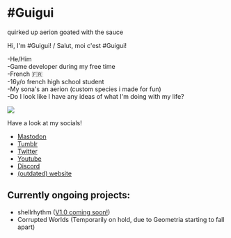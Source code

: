 # #Guigui
quirked up aerion goated with the sauce

Hi, I'm #Guigui! / Salut, moi c'est #Guigui!

-He/Him<br/>
-Game developer during my free time<br/>
-French 🇫🇷<br/>
-16y/o french high school student<br/>
-My sona's an aerion (custom species i made for fun)<br/>
-Do I look like I have any ideas of what I'm doing with my life?<br/>

![](https://hastagguigui.github.io/assets/images/hastagguiguiLogo.png)

Have a look at my socials!
* [Mastodon](https://mastodon.gamedev.place/@guigui)
* [Tumblr](https://hastagguigui.tumblr.com/)
* [Twitter](https://twitter.com/_GuiguiYT)
* [Youtube](https://www.youtube.com/channel/UCLgu-4-oMqRZVbgwbgzIo7A)
* [Discord](https://discord.com/invite/fyUqHqmujn)
* [(outdated) website](https://hastagguigui.github.io/)

## Currently ongoing projects:

- shellrhythm ([V1.0 coming soon!](https://github.com/HastagGuigui/shellrhythm/pull/3))
- Corrupted Worlds (Temporarily on hold, due to Geometria starting to fall apart)
